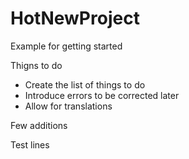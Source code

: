 # HotNewProject
Example for getting started

Thigns to do

* Create the list of things to do
* Introduce errors to be corrected later
* Allow for translations


Few additions

Test lines